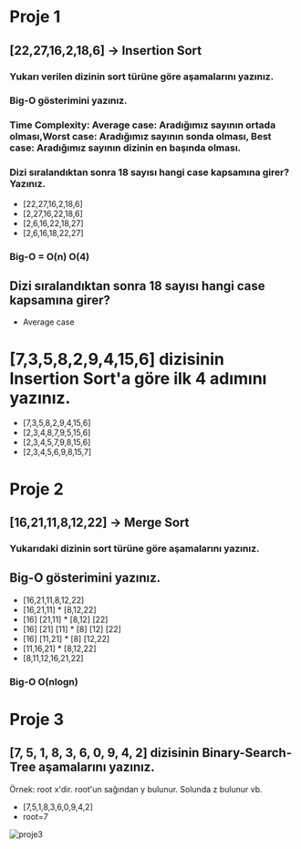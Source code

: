 # Proje 1

## [22,27,16,2,18,6] -> Insertion Sort

### Yukarı verilen dizinin sort türüne göre aşamalarını yazınız.

### Big-O gösterimini yazınız.

### Time Complexity: Average case: Aradığımız sayının ortada olması,Worst case: Aradığımız sayının sonda olması, Best case: Aradığımız sayının dizinin en başında olması.

### Dizi sıralandıktan sonra 18 sayısı hangi case kapsamına girer? Yazınız.

* [22,27,16,2,18,6]
* [2,27,16,22,18,6]
* [2,6,16,22,18,27]
* [2,6,16,18,22,27]


### Big-O = O(n) O(4)

## Dizi sıralandıktan sonra 18 sayısı hangi case kapsamına girer?

* Average case

# [7,3,5,8,2,9,4,15,6] dizisinin Insertion Sort'a göre ilk 4 adımını yazınız.

* [7,3,5,8,2,9,4,15,6]
* [2,3,4,8,7,9,5,15,6]
* [2,3,4,5,7,9,8,15,6]
* [2,3,4,5,6,9,8,15,7]

# Proje 2
## [16,21,11,8,12,22] -> Merge Sort
 
### Yukarıdaki dizinin sort türüne göre aşamalarını yazınız.

## Big-O gösterimini yazınız.

* [16,21,11,8,12,22]
* [16,21,11]   * [8,12,22]
* [16] [21,11]   * [8,12] [22]
* [16] [21] [11]   * [8] [12] [22]
* [16] [11,21]   * [8] [12,22]
* [11,16,21]   * [8,12,22]
* [8,11,12,16,21,22]

### Big-O O(nlogn)

# Proje 3

## [7, 5, 1, 8, 3, 6, 0, 9, 4, 2] dizisinin Binary-Search-Tree aşamalarını yazınız.

Örnek: root x'dir. root'un sağından y bulunur. Solunda z bulunur vb.

* [7,5,1,8,3,6,0,9,4,2]
* root=7

![proje3](https://i.hizliresim.com/q97xmxo.jpg)